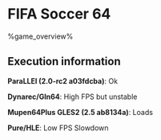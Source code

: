 # FIFA Soccer 64 

%game_overview%

## Execution information

**ParaLLEl (2.0-rc2 a03fdcba)**: Ok

**Dynarec/Gln64**: High FPS but unstable

**Mupen64Plus GLES2 (2.5 ab8134a)**: Loads

**Pure/HLE**: Low FPS Slowdown